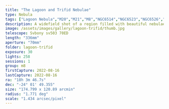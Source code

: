 ```yaml
---
title: "The Lagoon and Trifid Nebulae"
type: Nebula
tags: ["Lagoon Nebula","M20","M21","M8","NGC6514","NGC6523","NGC6526","NGC6530","NGC6531","NGC6544","The star 4 Sgr","The star 5 Sgr","The star 7 Sgr","The star 9 Sgr","Trifid Nebula"]
description: A widefield shot of a region filled with beautiful nebulae, galaxies and star clusters.
image: /assets/images/gallery/lagoon-trifid/thumb.jpg
telescope: Svbony sv503 70ED
length: "336mm"
aperture: "70mm"
folder: lagoon-trifid
exposure: 30
lights: 258
sessions: 1
group: m8
firstCapture: 2022-08-16
lastCapture: 2022-08-16
ra: "18h 3m 46.7s"
dec: "-24° 01' 49.355"
size: "174.799 x 120.89 arcmin"
radius: "1.771 deg"
scale: "1.434 arcsec/pixel"
---
```

